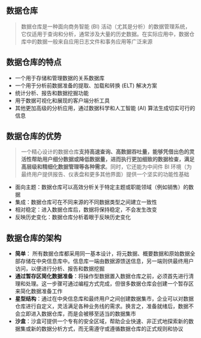 ## 数据仓库
> 数据仓库是一种面向商务智能 (BI) 活动（尤其是分析）的数据管理系统，它仅适用于查询和分析，通常涉及大量的历史数据。在实际应用中，数据仓库中的数据一般来自应用日志文件和事务应用等广泛来源

## 数据仓库的特点
* 一个用于存储和管理数据的关系数据库
* 一个用于分析前数据准备的提取、加载和转换 (ELT) 解决方案
* 统计分析、报告和数据挖掘功能
* 用于数据可视化和展现的客户端分析工具
* 其他更加高级的分析应用，通过数据科学和人工智能 (AI) 算法生成切实可行的信息

## 数据仓库的优势
> 一个精心设计的数据仓库**支持高速查询、高数据吞吐量，能够凭借出色的灵活性帮助用户细分数据或降低数据量，进而执行更加细致的数据检查，满足高层级和精细化数据管理等各种需求**。同时，它还能为中间件 BI 环境（为最终用户提供报告、仪表盘和更多其他界面）提供一个坚实的功能性基础
* 面向主题：数据仓库可以高效分析关于特定主题或职能领域（例如销售）的数据
* 集成：数据仓库可在不同来源的不同数据类型之间建立一致性
* 相对稳定：进入数据仓库后，数据将保持稳定，不会发生改变
* 反映历史变化：数据仓库分析着眼于反映历史变化

## 数据仓库的架构
* **简单**： 所有数据仓库都采用同一基本设计，将元数据、概要数据和原始数据全部存储在中央信息库中。信息库一端由数据源馈送信息，另一端则供最终用户访问，以便进行分析、报告和数据挖掘
* **通过暂存区简化数据准备**：将操作型数据置入数据仓库之前，必须首先进行清理和处理。这一步骤可通过编程方式完成，但很多数据仓库会创建一个暂存区来简化数据准备工作
* **星型结构**：通过在中央信息库和最终用户之间创建数据集市，企业可以对数据仓库进行自定义，灵活满足各种业务线的需求。换言之，准备就绪后，数据不会立即进入数据仓库，而是会被移至适当的数据集市
* **沙盒**：沙盒可提供一个专有的安全区域，帮助企业快速、非正式地探索新的数据集或新的数据分析方式，而无需遵守或遵循数据仓库的正式规则和协议

